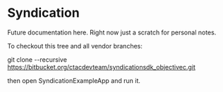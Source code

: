 # Syndication

Future documentation here.  Right now just a scratch for personal notes.

To checkout this tree and all vendor branches:

git clone --recursive https://bitbucket.org/ctacdevteam/syndicationsdk_objectivec.git

then open SyndicationExampleApp and run it.
